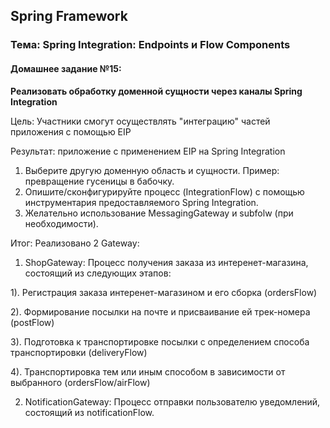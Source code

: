 ## Spring Framework
### Тема: Spring Integration: Endpoints и Flow Components
#### Домашнее задание №15:
**Реализовать обработку доменной сущности через каналы Spring Integration**

Цель: Участники смогут осуществлять "интеграцию" частей приложения с помощью EIP

Результат: приложение c применением EIP на Spring Integration

1. Выберите другую доменную область и сущности. Пример: превращение гусеницы в бабочку.
2. Опишите/сконфигурируйте процесс (IntegrationFlow) с помощью инструментария предоставляемого Spring Integration.
3. Желательно использование MessagingGateway и subfolw (при необходимости).

Итог: Реализовано 2 Gateway:
1. ShopGateway: Процесс получения заказа из интеренет-магазина, состоящий из следующих этапов:

1). Регистрация заказа интеренет-магазином и его сборка (ordersFlow)

2). Формирование посылки на почте и присваивание ей трек-номера (postFlow)

3). Подготовка к транспортировке посылки с определением способа транспортировки (deliveryFlow)

4). Транспортировка тем или иным способом в зависимости от выбранного (ordersFlow/airFlow)

2. NotificationGateway: Процесс отправки пользователю уведомлений, состоящий из notificationFlow.  

